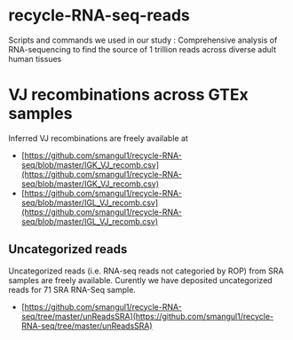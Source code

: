 # recycle-RNA-seq-reads
Scripts and commands we used in our study : Comprehensive analysis of RNA-sequencing to find the source of 1 trillion reads across diverse adult human tissues


# VJ recombinations across GTEx samples

Inferred VJ recombinations are freely available at 
- [https://github.com/smangul1/recycle-RNA-seq/blob/master/IGK_VJ_recomb.csv](https://github.com/smangul1/recycle-RNA-seq/blob/master/IGK_VJ_recomb.csv)
- [https://github.com/smangul1/recycle-RNA-seq/blob/master/IGL_VJ_recomb.csv](https://github.com/smangul1/recycle-RNA-seq/blob/master/IGL_VJ_recomb.csv)

## Uncategorized reads  

Uncategorized reads (i.e. RNA-seq reads not categoried by ROP) from SRA samples are freely available. Curently we have deposited uncategorized reads for 71 SRA RNA-Seq sample. 

- [https://github.com/smangul1/recycle-RNA-seq/tree/master/unReadsSRA](https://github.com/smangul1/recycle-RNA-seq/tree/master/unReadsSRA)
